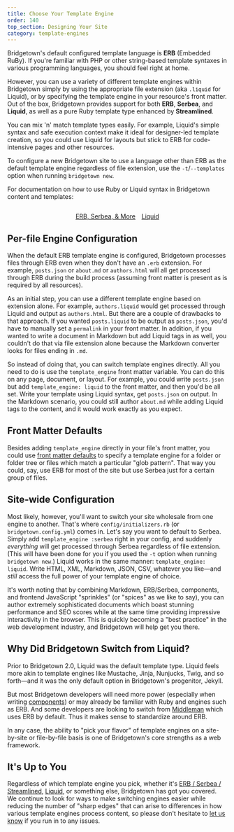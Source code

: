 ```yaml
---
title: Choose Your Template Engine
order: 140
top_section: Designing Your Site
category: template-engines
---
```


Bridgetown's default configured template language is **ERB** (Embedded RuBy). If you're familiar with PHP or other string-based template syntaxes in various programming languages, you should feel right at home.

However, you can use a variety of different template engines within Bridgetown simply by using the appropriate file extension (aka `.liquid` for Liquid), or by specifying the template engine in your resource's front matter. Out of the box, Bridgetown provides support for both **ERB**, **Serbea**, and **Liquid**, as well as a pure Ruby template type enhanced by **Streamlined**.

You can mix 'n' match template types easily. For example, Liquid's simple syntax and safe execution context make it ideal for designer-led template creation, so you could use Liquid for layouts but stick to ERB for code-intensive pages and other resources.

To configure a new Bridgetown site to use a language other than ERB as the default template engine regardless of file extension, use the `-t`/`--templates` option when running `bridgetown new`.

For documentation on how to use Ruby or Liquid syntax in Bridgetown content and templates:

<p style="margin-top:2em; display:flex; gap:1em; justify-content:center">
  <a href="/docs/template-engines/erb-and-beyond">
    <sl-button variant="primary" outline>
      ERB, Serbea, & More
      <sl-icon slot="suffix" library="remixicon" name="arrows/arrow-right-s-fill"></sl-icon>
    </sl-button>
  </a>
  <a href="/docs/template-engines/liquid">
    <sl-button variant="primary" outline>
      Liquid
      <sl-icon slot="suffix" library="remixicon" name="arrows/arrow-right-s-fill"></sl-icon>
    </sl-button>
  </a>
</p>

## Per-file Engine Configuration

When the default ERB template engine is configured, Bridgetown processes files through ERB even when they don't have an `.erb` extension. For example, `posts.json` or `about.md` or `authors.html` will all get processed through ERB during the build process (assuming front matter is present as is required by all resources).

As an initial step, you can use a different template engine based on extension alone. For example, `authors.liquid` would get processed through Liquid and output as `authors.html`. But there are a couple of drawbacks to that approach. If you wanted `posts.liquid` to be output as `posts.json`, you'd have to manually set a `permalink` in your front matter. In addition, if you wanted to write a document in Markdown but add Liquid tags in as well, you couldn't do that via file extension alone because the Markdown converter looks for files ending in `.md`.

So instead of doing that, you can switch template engines directly. All you need to do is use the `template_engine` front matter variable. You can do this on any page, document, or layout. For example, you could write `posts.json` but add `template_engine: liquid` to the front matter, and then you'd be all set. Write your template using Liquid syntax, get `posts.json` on output. In the Markdown scenario, you could still author `about.md` while adding Liquid tags to the content, and it would work exactly as you expect.

## Front Matter Defaults

Besides adding `template_engine` directly in your file's front matter, you could use [front matter defaults](/docs/content/front-matter-defaults) to specify a template engine for a folder or folder tree or files which match a particular "glob pattern". That way you could, say, use ERB for most of the site but use Serbea just for a certain group of files.

## Site-wide Configuration

Most likely, however, you'll want to switch your site wholesale from one engine to another. That's where `config/initializers.rb` (or `bridgetown.config.yml`) comes in. Let's say you want to default to Serbea. Simply add `template_engine :serbea` right in your config, and suddenly *everything* will get processed through Serbea regardless of file extension. (This will have been done for you if you used the `-t` option when running `bridgetown new`.) Liquid works in the same manner: `template_engine: liquid`. Write HTML, XML, Markdown, JSON, CSV, whatever you like—and _still_ access the full power of your template engine of choice.

It's worth noting that by combining Markdown, ERB/Serbea, components, and frontend JavaScript "sprinkles" (or "spices" as we like to say), you can author extremely sophisticated documents which boast stunning performance and SEO scores while at the same time providing impressive interactivity in the browser. This is quickly becoming a "best practice" in the web development industry, and Bridgetown will help get you there.

## Why Did Bridgetown Switch from Liquid?

Prior to Bridgetown 2.0, Liquid was the default template type. Liquid feels more akin to template engines like Mustache, Jinja, Nunjucks, Twig, and so forth—and it was the only default option in Bridgetown's progenitor, Jekyll.

But most Bridgetown developers will need more power (especially when writing [components](/docs/components)) or may already be familiar with Ruby and engines such as ERB. And some developers are looking to switch from [Middleman](https://middlemanapp.com) which uses ERB by default. Thus it makes sense to standardize around ERB.

In any case, the ability to "pick your flavor" of template engines on a site-by-site or file-by-file basis is one of Bridgetown's core strengths as a web framework.

## It's Up to You

Regardless of which template engine you pick, whether it's [ERB / Serbea / Streamlined](/docs/template-engines/erb-and-beyond), [Liquid](/docs/template-engines/liquid), or something else, Bridgetown has got you covered. We continue to look for ways to make switching engines easier while reducing the number of "sharp edges" that can arise to differences in how various template engines process content, so please don't hesitate to [let us know](/community) if you run in to any issues.
